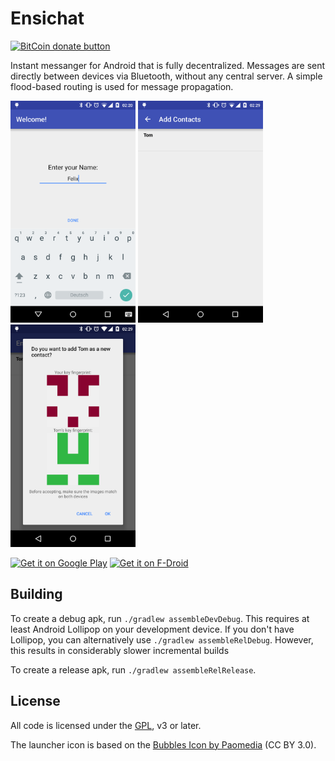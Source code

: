 Ensichat
========

[![BitCoin donate button](https://img.shields.io/badge/bitcoin-donate-yellow.svg)](https://blockchain.info/address/1DmU6QVGSKXGXJU1bqmmStPDNsNnYoMJB4)

Instant messanger for Android that is fully decentralized. Messages are sent directly between
devices via Bluetooth, without any central server. A simple flood-based routing is used for
message propagation.

<img src="graphics/screenshot_phone_1.png" alt="screenshot 1" width="200" />
<img src="graphics/screenshot_phone_2.png" alt="screenshot 2" width="200" />
<img src="graphics/screenshot_phone_3.png" alt="screenshot 3" width="200" />

[![Get it on Google Play](https://developer.android.com/images/brand/en_generic_rgb_wo_60.png)](https://play.google.com/store/apps/details?id=com.nutomic.ensichat) [![Get it on F-Droid](https://f-droid.org/wiki/images/0/06/F-Droid-button_get-it-on.png)](https://f-droid.org/repository/browse/?fdid=com.nutomic.ensichat)

Building
--------

To create a debug apk, run `./gradlew assembleDevDebug`. This requires at least Android Lollipop on your development device. If you don't have Lollipop, you can alternatively use `./gradlew assembleRelDebug`. However, this results in considerably slower incremental builds

To create a release apk, run `./gradlew assembleRelRelease`.

License
-------

All code is licensed under the [GPL](LICENSE), v3 or later.

The launcher icon is based on the [Bubbles Icon by Paomedia](https://www.iconfinder.com/icons/285667/bubbles_icon) (CC BY 3.0).